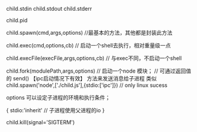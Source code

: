 

child.stdin
child.stdout
child.stderr

child.pid


child.spawn(cmd,args,options) //最基本的方法，其他都是封装此方法


child.exec(cmd,options,cb)	// 启动一个shell去执行，相对重量级一点

child.execFile(execFile,args,options,cb) // 与exec不同，不启动一个shell


child.fork(modulePath,args,options) // 启动一个node 模块；
// 可通过返回值 的 send() 【ipc启动情况下有效】 方法来发送消息给子进程
类似 child.spawn('node',['./child.js'],{stdio:['ipc']}) // only linux sucess


options 可以设定子进程的环境和执行条件；

{
	stdio:'inherit' // 子进程使用父进程的io
}




child.kill(signal='SIGTERM')